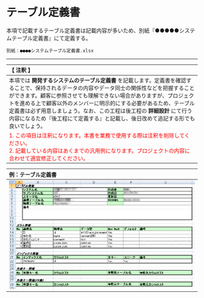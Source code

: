 # テーブル定義書
本項で記載するテーブル定義書は記載内容が多いため、別紙『●●●●●システムテーブル定義書』にて定義する。

```
別紙：●●●●システムテーブル定義書.xlsx
```

---

|【 注釈 】|
|:---|
|本項では **開発するシステムのテーブル定義書** を記載します。定義書を確認することで、保持されるデータの内容やデータ同士の関係性などを把握することができます。顧客に参照させても理解できない場合がありますが、プロジェクトを進める上で顧客以外のメンバーに明示的にする必要があるため、テーブル定義書は必ず用意しましょう。なお、この工程は後工程の **詳細設計** にて行う内容になるため『後工程にて定義する』と記載し、後日改めて追記する形でも良いでしょう。|
|<span style='color:#f00'>1. この項目は注釈になります。本書を業務で使用する際は注釈を削除してください。<br>2. 記載している内容はあくまでの汎用例になります。プロジェクトの内容に合わせて適宜修正してください。</span>|

|例：テーブル定義書|
|:---|
|![image](./image/schema.png)|
